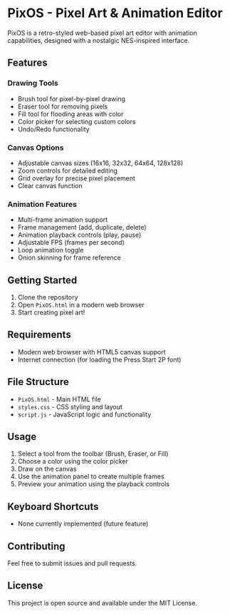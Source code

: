 # PixOS - Pixel Art & Animation Editor

PixOS is a retro-styled web-based pixel art editor with animation capabilities, designed with a nostalgic NES-inspired interface.

## Features

### Drawing Tools
- Brush tool for pixel-by-pixel drawing
- Eraser tool for removing pixels
- Fill tool for flooding areas with color
- Color picker for selecting custom colors
- Undo/Redo functionality

### Canvas Options
- Adjustable canvas sizes (16x16, 32x32, 64x64, 128x128)
- Zoom controls for detailed editing
- Grid overlay for precise pixel placement
- Clear canvas function

### Animation Features
- Multi-frame animation support
- Frame management (add, duplicate, delete)
- Animation playback controls (play, pause)
- Adjustable FPS (frames per second)
- Loop animation toggle
- Onion skinning for frame reference

## Getting Started

1. Clone the repository
2. Open `PixOS.html` in a modern web browser
3. Start creating pixel art!

## Requirements

- Modern web browser with HTML5 canvas support
- Internet connection (for loading the Press Start 2P font)

## File Structure

- `PixOS.html` - Main HTML file
- `styles.css` - CSS styling and layout
- `script.js` - JavaScript logic and functionality

## Usage

1. Select a tool from the toolbar (Brush, Eraser, or Fill)
2. Choose a color using the color picker
3. Draw on the canvas
4. Use the animation panel to create multiple frames
5. Preview your animation using the playback controls

## Keyboard Shortcuts

- None currently implemented (future feature)

## Contributing

Feel free to submit issues and pull requests.

## License

This project is open source and available under the MIT License.
